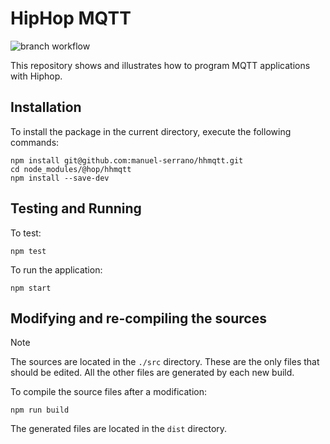 HipHop MQTT
===========

![branch workflow](https://github.com/manuel-serrano/bigloo/actions/workflows/hhmqtt.yml/badge.svg)

This repository shows and illustrates how to program MQTT applications 
with Hiphop.


Installation
------------

To install the package in the current directory, execute the
following commands:

```
npm install git@github.com:manuel-serrano/hhmqtt.git
cd node_modules/@hop/hhmqtt
npm install --save-dev

```

Testing and Running
-------------------

To test:

```
npm test
```

To run the application:

```
npm start
```

Modifying and re-compiling the sources
--------------------------------------

> [!NOTE]
> The sources are located in the `./src` directory. These are the only
> files that should be edited. All the other files are generated by
> each new build.

To compile the source files after a modification:

```
npm run build
```

The generated files are located in the `dist` directory.


